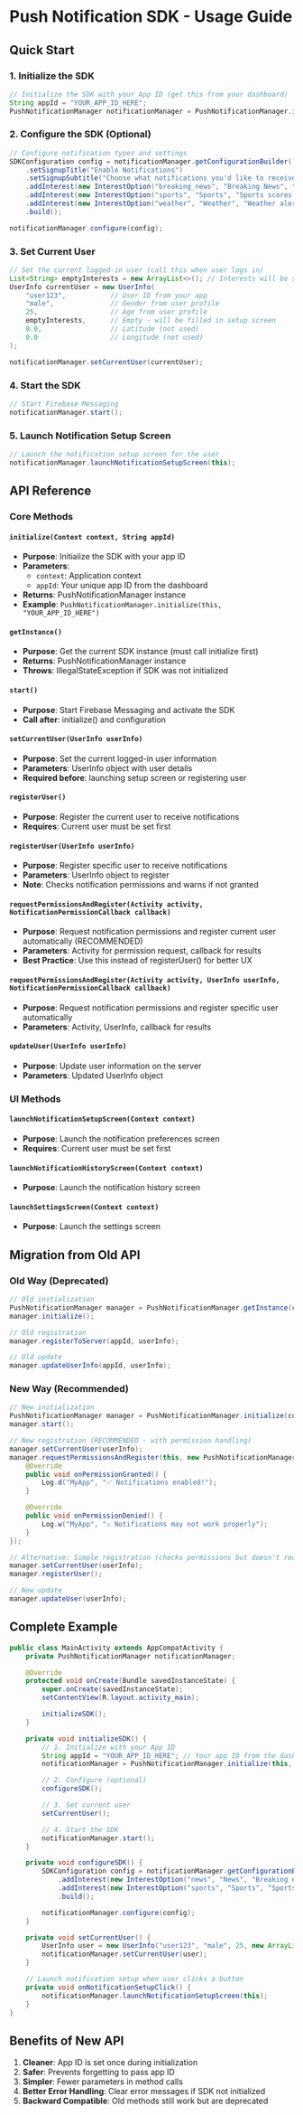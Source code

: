 # Push Notification SDK - Usage Guide

## Quick Start

### 1. Initialize the SDK

```java
// Initialize the SDK with your App ID (get this from your dashboard)
String appId = "YOUR_APP_ID_HERE";
PushNotificationManager notificationManager = PushNotificationManager.initialize(this, appId);
```

### 2. Configure the SDK (Optional)

```java
// Configure notification types and settings
SDKConfiguration config = notificationManager.getConfigurationBuilder()
    .setSignupTitle("Enable Notifications")
    .setSignupSubtitle("Choose what notifications you'd like to receive")
    .addInterest(new InterestOption("breaking_news", "Breaking News", "Important breaking news alerts", true))
    .addInterest(new InterestOption("sports", "Sports", "Sports scores and game updates"))
    .addInterest(new InterestOption("weather", "Weather", "Weather alerts and daily forecasts"))
    .build();

notificationManager.configure(config);
```

### 3. Set Current User

```java
// Set the current logged-in user (call this when user logs in)
List<String> emptyInterests = new ArrayList<>(); // Interests will be selected in setup screen
UserInfo currentUser = new UserInfo(
    "user123",           // User ID from your app
    "male",              // Gender from user profile
    25,                  // Age from user profile
    emptyInterests,      // Empty - will be filled in setup screen
    0.0,                 // Latitude (not used)
    0.0                  // Longitude (not used)
);

notificationManager.setCurrentUser(currentUser);
```

### 4. Start the SDK

```java
// Start Firebase Messaging
notificationManager.start();
```

### 5. Launch Notification Setup Screen

```java
// Launch the notification setup screen for the user
notificationManager.launchNotificationSetupScreen(this);
```

## API Reference

### Core Methods

#### `initialize(Context context, String appId)`

- **Purpose**: Initialize the SDK with your app ID
- **Parameters**:
  - `context`: Application context
  - `appId`: Your unique app ID from the dashboard
- **Returns**: PushNotificationManager instance
- **Example**: `PushNotificationManager.initialize(this, "YOUR_APP_ID_HERE")`

#### `getInstance()`

- **Purpose**: Get the current SDK instance (must call initialize first)
- **Returns**: PushNotificationManager instance
- **Throws**: IllegalStateException if SDK was not initialized

#### `start()`

- **Purpose**: Start Firebase Messaging and activate the SDK
- **Call after**: initialize() and configuration

#### `setCurrentUser(UserInfo userInfo)`

- **Purpose**: Set the current logged-in user information
- **Parameters**: UserInfo object with user details
- **Required before**: launching setup screen or registering user

#### `registerUser()`

- **Purpose**: Register the current user to receive notifications
- **Requires**: Current user must be set first

#### `registerUser(UserInfo userInfo)`

- **Purpose**: Register specific user to receive notifications
- **Parameters**: UserInfo object to register
- **Note**: Checks notification permissions and warns if not granted

#### `requestPermissionsAndRegister(Activity activity, NotificationPermissionCallback callback)`

- **Purpose**: Request notification permissions and register current user automatically (RECOMMENDED)
- **Parameters**: Activity for permission request, callback for results
- **Best Practice**: Use this instead of registerUser() for better UX

#### `requestPermissionsAndRegister(Activity activity, UserInfo userInfo, NotificationPermissionCallback callback)`

- **Purpose**: Request notification permissions and register specific user automatically
- **Parameters**: Activity, UserInfo, callback for results

#### `updateUser(UserInfo userInfo)`

- **Purpose**: Update user information on the server
- **Parameters**: Updated UserInfo object

### UI Methods

#### `launchNotificationSetupScreen(Context context)`

- **Purpose**: Launch the notification preferences screen
- **Requires**: Current user must be set first

#### `launchNotificationHistoryScreen(Context context)`

- **Purpose**: Launch the notification history screen

#### `launchSettingsScreen(Context context)`

- **Purpose**: Launch the settings screen



## Migration from Old API

### Old Way (Deprecated)

```java
// Old initialization
PushNotificationManager manager = PushNotificationManager.getInstance(context);
manager.initialize();

// Old registration
manager.registerToServer(appId, userInfo);

// Old update
manager.updateUserInfo(appId, userInfo);
```

### New Way (Recommended)

```java
// New initialization
PushNotificationManager manager = PushNotificationManager.initialize(context, appId);
manager.start();

// New registration (RECOMMENDED - with permission handling)
manager.setCurrentUser(userInfo);
manager.requestPermissionsAndRegister(this, new PushNotificationManager.NotificationPermissionCallback() {
    @Override
    public void onPermissionGranted() {
        Log.d("MyApp", "✅ Notifications enabled!");
    }

    @Override
    public void onPermissionDenied() {
        Log.w("MyApp", "⚠️ Notifications may not work properly");
    }
});

// Alternative: Simple registration (checks permissions but doesn't request them)
manager.setCurrentUser(userInfo);
manager.registerUser();

// New update
manager.updateUser(userInfo);
```

## Complete Example

```java
public class MainActivity extends AppCompatActivity {
    private PushNotificationManager notificationManager;

    @Override
    protected void onCreate(Bundle savedInstanceState) {
        super.onCreate(savedInstanceState);
        setContentView(R.layout.activity_main);

        initializeSDK();
    }

    private void initializeSDK() {
        // 1. Initialize with your App ID
        String appId = "YOUR_APP_ID_HERE"; // Your app ID from the dashboard
        notificationManager = PushNotificationManager.initialize(this, appId);

        // 2. Configure (optional)
        configureSDK();

        // 3. Set current user
        setCurrentUser();

        // 4. Start the SDK
        notificationManager.start();
    }

    private void configureSDK() {
        SDKConfiguration config = notificationManager.getConfigurationBuilder()
            .addInterest(new InterestOption("news", "News", "Breaking news alerts"))
            .addInterest(new InterestOption("sports", "Sports", "Sports updates"))
            .build();

        notificationManager.configure(config);
    }

    private void setCurrentUser() {
        UserInfo user = new UserInfo("user123", "male", 25, new ArrayList<>(), 0.0, 0.0);
        notificationManager.setCurrentUser(user);
    }

    // Launch notification setup when user clicks a button
    private void onNotificationSetupClick() {
        notificationManager.launchNotificationSetupScreen(this);
    }
}
```

## Benefits of New API

1. **Cleaner**: App ID is set once during initialization
2. **Safer**: Prevents forgetting to pass app ID
3. **Simpler**: Fewer parameters in method calls
4. **Better Error Handling**: Clear error messages if SDK not initialized
5. **Backward Compatible**: Old methods still work but are deprecated
